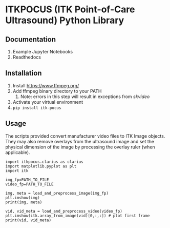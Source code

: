 # ITKPOCUS (ITK Point-of-Care Ultrasound) Python Library

## Documentation
1. Example Jupyter Notebooks
2. Readthedocs

## Installation
1. Install <https://www.ffmpeg.org/>
2. Add ffmpeg binary directory to your PATH
    1. Note: errors in this step will result in exceptions from _skvideo_
3. Activate your virtual environment
4. `pip install itk-pocus`

## Usage
The scripts provided convert manufacturer video files to ITK Image objects.  They may also remove overlays from the ultrasound image and set the physical dimension of the image by processing the overlay ruler (when applicable).

```
import itkpocus.clarius as clarius
import matplotlib.pyplot as plt
import itk

img_fp=PATH_TO_FILE
video_fp=PATH_TO_FILE

img, meta = load_and_preprocess_image(img_fp)
plt.imshow(img)
print(img, meta)

vid, vid_meta = load_and_preprocess_video(video_fp)
plt.imshow(itk.array_from_image(vid)[0,:,:]) # plot first frame
print(vid, vid_meta)
```
